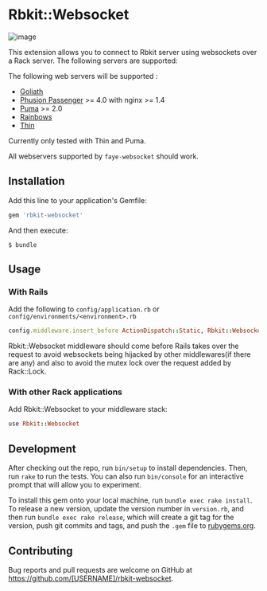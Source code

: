 # Rbkit::Websocket

![image](https://cloud.githubusercontent.com/assets/1707078/8674602/9b08c150-2a5c-11e5-9368-b71e2539a7fa.png)

This extension allows you to connect to Rbkit server using websockets over
a Rack server. The following servers are supported:

The following web servers will be supported :

* [Goliath](http://postrank-labs.github.com/goliath/)
* [Phusion Passenger](https://www.phusionpassenger.com/) >= 4.0 with nginx >= 1.4
* [Puma](http://puma.io/) >= 2.0
* [Rainbows](http://rainbows.bogomips.org/)
* [Thin](http://code.macournoyer.com/thin/)

Currently only tested with Thin and Puma.

All webservers supported by `faye-websocket` should work.

## Installation

Add this line to your application's Gemfile:

```ruby
gem 'rbkit-websocket'
```

And then execute:

    $ bundle

## Usage

### With Rails

Add the following to `config/application.rb` or `config/environments/<environment>.rb`

```ruby
config.middleware.insert_before ActionDispatch::Static, Rbkit::Websocket
```
Rbkit::Websocket middleware should come before Rails takes over the request
to avoid websockets being hijacked by other middlewares(if there are any) and
also to avoid the mutex lock over the request added by Rack::Lock.

### With other Rack applications

Add Rbkit::Websocket to your middleware stack:

```ruby
use Rbkit::Websocket
```

## Development

After checking out the repo, run `bin/setup` to install dependencies. Then, run `rake` to run the tests. You can also run `bin/console` for an interactive prompt that will allow you to experiment.

To install this gem onto your local machine, run `bundle exec rake install`. To release a new version, update the version number in `version.rb`, and then run `bundle exec rake release`, which will create a git tag for the version, push git commits and tags, and push the `.gem` file to [rubygems.org](https://rubygems.org).

## Contributing

Bug reports and pull requests are welcome on GitHub at https://github.com/[USERNAME]/rbkit-websocket.

